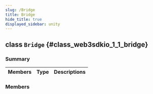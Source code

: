 ```yaml
---
slug: /Bridge
title: Bridge
hide_title: true
displayed_sidebar: unity
---
```


## class `Bridge` {#class_web3sdkio_1_1_bridge}

### Summary

| Members | Type | Descriptions |
| ------- | ---- | ------------ |

### Members
